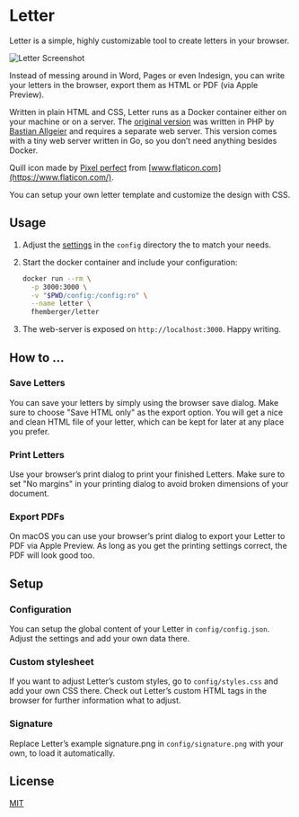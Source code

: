# Letter

Letter is a simple, highly customizable tool to create letters in your browser.

![Letter Screenshot](https://raw.githubusercontent.com/fhemberger/letter/master/_images/screenshot.png)

Instead of messing around in Word, Pages or even Indesign, you can write your letters in the browser, export them as HTML or PDF (via Apple Preview).

Written in plain HTML and CSS, Letter runs as a Docker container either on your machine or on a server. The [original version](https://github.com/bastianallgeier/letter) was written in PHP by [Bastian Allgeier](https://twitter.com/bastianallgeier/) and requires a separate web server. This version comes with a tiny web server written in Go, so you don’t need anything besides Docker.

Quill icon made by [Pixel perfect](https://www.flaticon.com/authors/pixel-perfect) from [www.flaticon.com](https://www.flaticon.com/).

You can setup your own letter template and customize the design with CSS.

## Usage

1. Adjust the [settings](#setup) in the `config` directory the to match your needs.
2. Start the docker container and include your configuration:

    ```sh
    docker run --rm \
      -p 3000:3000 \
      -v "$PWD/config:/config:ro" \
      --name letter \
      fhemberger/letter
    ```

3. The web-server is exposed on `http://localhost:3000`. Happy writing.


## How to …

### Save Letters

You can save your letters by simply using the browser save dialog. Make sure to choose "Save HTML only" as the export option. You will get a nice and clean HTML file of your letter, which can be kept for later at any place you prefer.

### Print Letters

Use your browser’s print dialog to print your finished Letters. Make sure to set "No margins" in your printing dialog to avoid broken dimensions of your document.

### Export PDFs

On macOS you can use your browser’s print dialog to export your Letter to PDF via Apple Preview. As long as you get the printing settings correct, the PDF will look good too.


## Setup

### Configuration

You can setup the global content of your Letter in `config/config.json`. Adjust the settings and add your own data there.


### Custom stylesheet

If you want to adjust Letter’s custom styles, go to `config/styles.css` and add your own CSS there. Check out Letter’s custom HTML tags in the browser for further information what to adjust.

### Signature

Replace Letter’s example signature.png in `config/signature.png` with your own, to load it automatically.


## License

[MIT](LICENSE)
